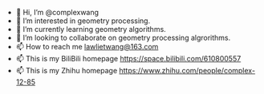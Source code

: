 - 👋 Hi, I’m @complexwang
- 👀 I’m interested in geometry processing.
- 🌱 I’m currently learning geometry algorithms.
- 💞️ I’m looking to collaborate on geometry processing algrorithms.
- 📫 How to reach me lawlietwang@163.com
- 📫 This is my BiliBili homepage https://space.bilibili.com/610800557
- 📫 This is my Zhihu homepage https://www.zhihu.com/people/complex-12-85


<!---
complexwang/complexwang is a ✨ special ✨ repository because its `README.md` (this file) appears on your GitHub profile.
You can click the Preview link to take a look at your changes.
--->

